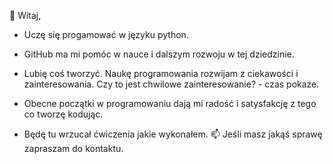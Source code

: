 👋 Witaj,
- Uczę się progamować w języku python.
- GitHub ma mi pomóc w nauce i dalszym rozwoju w tej dziedzinie.
- Lubię coś tworzyć. Naukę programowania rozwijam z ciekawości i zainteresowania. Czy to jest chwilowe zainteresowanie? - czas pokaże.
- Obecne początki w programowaniu dają mi radość i satysfakcję z tego co tworzę kodując.
 
- Będę tu wrzucał ćwiczenia jakie wykonałem.
📫 Jeśli masz jakąś sprawę zapraszam do kontaktu.

<!---
kaszkieto/kaszkieto is a ✨ special ✨ repository because its `README.md` (this file) appears on your GitHub profile.
You can click the Preview link to take a look at your changes.
--->

